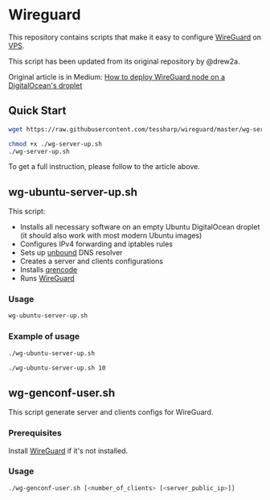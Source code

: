 # Wireguard

This repository contains scripts that make it easy to configure [WireGuard](https://www.wireguard.com)
on [VPS](https://en.wikipedia.org/wiki/Virtual_private_server).

This script has been updated from its original repository by @drew2a.

Original article is in Medium: [How to deploy WireGuard node on a DigitalOcean's droplet](https://medium.com/@drew2a/replace-your-vpn-provider-by-setting-up-wireguard-on-digitalocean-6954c9279b17)

## Quick Start

```bash
wget https://raw.githubusercontent.com/tessharp/wireguard/master/wg-server-up.sh

chmod +x ./wg-server-up.sh
./wg-server-up.sh
```

To get a full instruction, please follow to the article above.

## wg-ubuntu-server-up.sh

This script:

* Installs all necessary software on an empty Ubuntu DigitalOcean droplet
(it should also work with most modern Ubuntu images)
* Configures IPv4 forwarding and iptables rules
* Sets up [unbound](https://github.com/NLnetLabs/unbound) DNS resolver 
* Creates a server and clients configurations
* Installs [qrencode](https://github.com/fukuchi/libqrencode/)
* Runs [WireGuard](https://www.wireguard.com)

### Usage

```bash
wg-ubuntu-server-up.sh
```

### Example of usage

```bash
./wg-ubuntu-server-up.sh
```

```bash
./wg-ubuntu-server-up.sh 10
```

## wg-genconf-user.sh

This script generate server and clients configs for WireGuard.

### Prerequisites

Install [WireGuard](https://www.wireguard.com) if it's not installed.

### Usage

```bash
./wg-genconf-user.sh [<number_of_clients> [<server_public_ip>]]
```
